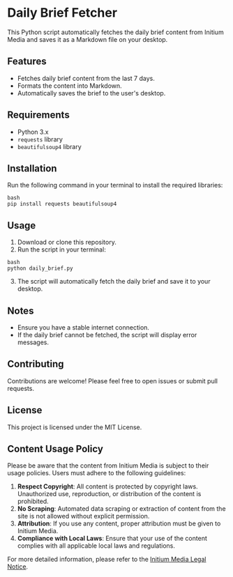 # Daily Brief Fetcher

This Python script automatically fetches the daily brief content from Initium Media and saves it as a Markdown file on your desktop.

## Features

- Fetches daily brief content from the last 7 days.
- Formats the content into Markdown.
- Automatically saves the brief to the user's desktop.

## Requirements

- Python 3.x
- `requests` library
- `beautifulsoup4` library

## Installation

Run the following command in your terminal to install the required libraries:

```
bash
pip install requests beautifulsoup4
```

## Usage

1. Download or clone this repository.
2. Run the script in your terminal:

```
bash
python daily_brief.py
```

3. The script will automatically fetch the daily brief and save it to your desktop.

## Notes

- Ensure you have a stable internet connection.
- If the daily brief cannot be fetched, the script will display error messages.

## Contributing

Contributions are welcome! Please feel free to open issues or submit pull requests.

## License

This project is licensed under the MIT License.

## Content Usage Policy

Please be aware that the content from Initium Media is subject to their usage policies. Users must adhere to the following guidelines:

1. **Respect Copyright**: All content is protected by copyright laws. Unauthorized use, reproduction, or distribution of the content is prohibited.
2. **No Scraping**: Automated data scraping or extraction of content from the site is not allowed without explicit permission.
3. **Attribution**: If you use any content, proper attribution must be given to Initium Media.
4. **Compliance with Local Laws**: Ensure that your use of the content complies with all applicable local laws and regulations.

For more detailed information, please refer to the [Initium Media Legal Notice](https://www.initium.group/legal-notice.html).